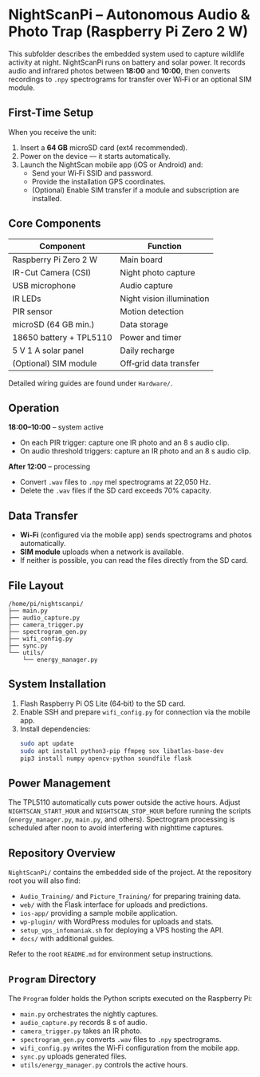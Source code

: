 # NightScanPi – Autonomous Audio & Photo Trap (Raspberry Pi Zero 2 W)

This subfolder describes the embedded system used to capture wildlife activity at night.
NightScanPi runs on battery and solar power. It records audio and infrared photos
between **18:00** and **10:00**, then converts recordings to `.npy` spectrograms
for transfer over Wi‑Fi or an optional SIM module.

## First-Time Setup
When you receive the unit:

1. Insert a **64 GB** microSD card (ext4 recommended).
2. Power on the device &mdash; it starts automatically.
3. Launch the NightScan mobile app (iOS or Android) and:
   - Send your Wi‑Fi SSID and password.
   - Provide the installation GPS coordinates.
   - (Optional) Enable SIM transfer if a module and subscription are installed.

## Core Components
| Component                | Function                    |
|--------------------------|-----------------------------|
| Raspberry Pi Zero 2 W    | Main board                  |
| IR-Cut Camera (CSI)      | Night photo capture         |
| USB microphone           | Audio capture               |
| IR LEDs                  | Night vision illumination   |
| PIR sensor               | Motion detection            |
| microSD (64 GB min.)     | Data storage                |
| 18650 battery + TPL5110  | Power and timer             |
| 5 V 1 A solar panel      | Daily recharge              |
| (Optional) SIM module    | Off‑grid data transfer      |

Detailed wiring guides are found under `Hardware/`.

## Operation
**18:00–10:00** – system active
- On each PIR trigger: capture one IR photo and an 8 s audio clip.
- On audio threshold triggers: capture an IR photo and an 8 s audio clip.

**After 12:00** – processing
- Convert `.wav` files to `.npy` mel spectrograms at 22,050 Hz.
- Delete the `.wav` files if the SD card exceeds 70% capacity.

## Data Transfer
- **Wi‑Fi** (configured via the mobile app) sends spectrograms and photos
  automatically.
- **SIM module** uploads when a network is available.
- If neither is possible, you can read the files directly from the SD card.

## File Layout
```
/home/pi/nightscanpi/
├── main.py
├── audio_capture.py
├── camera_trigger.py
├── spectrogram_gen.py
├── wifi_config.py
├── sync.py
└── utils/
    └── energy_manager.py
```

## System Installation
1. Flash Raspberry Pi OS Lite (64‑bit) to the SD card.
2. Enable SSH and prepare `wifi_config.py` for connection via the mobile app.
3. Install dependencies:
   ```bash
   sudo apt update
   sudo apt install python3-pip ffmpeg sox libatlas-base-dev
   pip3 install numpy opencv-python soundfile flask
   ```

## Power Management
The TPL5110 automatically cuts power outside the active hours.
Adjust `NIGHTSCAN_START_HOUR` and `NIGHTSCAN_STOP_HOUR` before running the
scripts (`energy_manager.py`, `main.py`, and others).
Spectrogram processing is scheduled after noon to avoid interfering with
nighttime captures.

## Repository Overview
`NightScanPi/` contains the embedded side of the project. At the repository root
you will also find:
- `Audio_Training/` and `Picture_Training/` for preparing training data.
- `web/` with the Flask interface for uploads and predictions.
- `ios-app/` providing a sample mobile application.
- `wp-plugin/` with WordPress modules for uploads and stats.
- `setup_vps_infomaniak.sh` for deploying a VPS hosting the API.
- `docs/` with additional guides.

Refer to the root `README.md` for environment setup instructions.

## `Program` Directory
The `Program` folder holds the Python scripts executed on the Raspberry Pi:
- `main.py` orchestrates the nightly captures.
- `audio_capture.py` records 8 s of audio.
- `camera_trigger.py` takes an IR photo.
- `spectrogram_gen.py` converts `.wav` files to `.npy` spectrograms.
- `wifi_config.py` writes the Wi‑Fi configuration from the mobile app.
- `sync.py` uploads generated files.
- `utils/energy_manager.py` controls the active hours.
